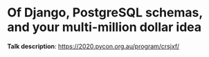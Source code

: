 # Of Django, PostgreSQL schemas, and your multi-million dollar idea

**Talk description**:
https://2020.pycon.org.au/program/crsjxf/
